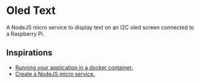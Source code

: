 # Oled Text

A NodeJS micro service to display text on an I2C oled screen connected to a Raspberry Pi.

## Inspirations

+ [Running your application in a docker container.](https://nodejs.org/en/docs/guides/nodejs-docker-webapp/)
+ [Create a NodeJS micro service.](https://mxstbr.blog/2017/01/your-first-node-microservice/)
